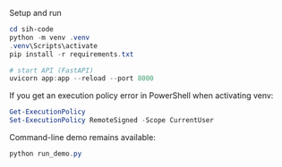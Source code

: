 Setup and run

```powershell
cd sih-code
python -m venv .venv
.venv\Scripts\activate
pip install -r requirements.txt

# start API (FastAPI)
uvicorn app:app --reload --port 8000
```

If you get an execution policy error in PowerShell when activating venv:
```powershell
Get-ExecutionPolicy
Set-ExecutionPolicy RemoteSigned -Scope CurrentUser
```

Command-line demo remains available:
```powershell
python run_demo.py
```
